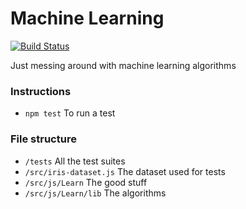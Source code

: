 # Machine Learning 
[![Build Status](https://travis-ci.org/phenax/machine-learning.svg?branch=master)](https://travis-ci.org/phenax/machine-learning)

Just messing around with machine learning algorithms



### Instructions
* ```npm test``` To run a test


### File structure

* ```/tests``` All the test suites
* ```/src/iris-dataset.js``` The dataset used for tests
* ```/src/js/Learn``` The good stuff
* ```/src/js/Learn/lib``` The algorithms